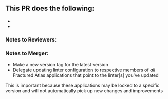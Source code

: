 ## This PR does the following:
<!-- List what is being added/removed by your PR. Include screenshots/GIFs as appropriate. -->

-
-

### Notes to Reviewers:
<!-- Tell reviewers if there is a recommended order for reading the code or if there are particular things you would like feedback on. -->

### Notes to Merger:
- Make a new version tag for the latest version
- Delegate updating linter configuration to respective members of _all_ Fractured Atlas applications that point to the linter[s] you've updated

This is important because these applications may be locked to a specific version and will not automatically pick up new changes and improvements
